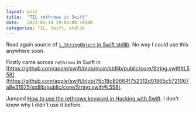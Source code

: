 ```yaml
---
layout: post
title:  "TIL rethrows in Swift"
date:   2023-03-14 19:04:00 +0200
categories: TIL, Swift, stdlib
---
```

Read again source of [`\_StringObject` in Swift stdlib](https://github.com/apple/swift/blob/main/stdlib/public/core/StringObject.swift). No way I could use this anywhere soon.

Firstly came across `rethrows` in Swift in [https://github.com/apple/swift/blob/main/stdlib/public/core/String.swift#L558](https://github.com/apple/swift/blob/76c18c80664f752312d01865c5721067a8e31925/stdlib/public/core/String.swift#L558).

Jumped [How to use the rethrows keyword in Hacking with Swift](https://www.hackingwithswift.com/example-code/language/how-to-use-the-rethrows-keyword). I don't know why I didn't use it before.
